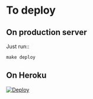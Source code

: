 To deploy
=========

On production server
--------------------

Just run::

    make deploy

On Heroku
---------

[![Deploy](https://www.herokucdn.com/deploy/button.svg)](https://heroku.com/deploy?template=https://github.com/abilian-private/extranet-cnll)
